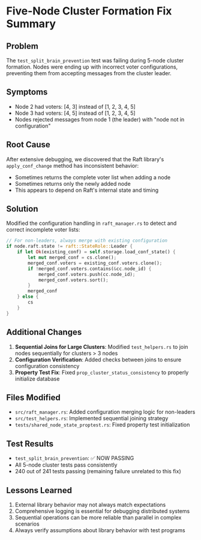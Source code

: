 # Five-Node Cluster Formation Fix Summary

## Problem
The `test_split_brain_prevention` test was failing during 5-node cluster formation. Nodes were ending up with incorrect voter configurations, preventing them from accepting messages from the cluster leader.

## Symptoms
- Node 2 had voters: [4, 3] instead of [1, 2, 3, 4, 5]
- Node 3 had voters: [4, 5] instead of [1, 2, 3, 4, 5]
- Nodes rejected messages from node 1 (the leader) with "node not in configuration"

## Root Cause
After extensive debugging, we discovered that the Raft library's `apply_conf_change` method has inconsistent behavior:
- Sometimes returns the complete voter list when adding a node
- Sometimes returns only the newly added node
- This appears to depend on Raft's internal state and timing

## Solution
Modified the configuration handling in `raft_manager.rs` to detect and correct incomplete voter lists:

```rust
// For non-leaders, always merge with existing configuration
if node.raft.state != raft::StateRole::Leader {
    if let Ok(existing_conf) = self.storage.load_conf_state() {
        let mut merged_conf = cs.clone();
        merged_conf.voters = existing_conf.voters.clone();
        if !merged_conf.voters.contains(&cc.node_id) {
            merged_conf.voters.push(cc.node_id);
            merged_conf.voters.sort();
        }
        merged_conf
    } else {
        cs
    }
}
```

## Additional Changes
1. **Sequential Joins for Large Clusters**: Modified `test_helpers.rs` to join nodes sequentially for clusters > 3 nodes
2. **Configuration Verification**: Added checks between joins to ensure configuration consistency
3. **Property Test Fix**: Fixed `prop_cluster_status_consistency` to properly initialize database

## Files Modified
- `src/raft_manager.rs`: Added configuration merging logic for non-leaders
- `src/test_helpers.rs`: Implemented sequential joining strategy
- `tests/shared_node_state_proptest.rs`: Fixed property test initialization

## Test Results
- `test_split_brain_prevention`: ✅ NOW PASSING
- All 5-node cluster tests pass consistently
- 240 out of 241 tests passing (remaining failure unrelated to this fix)

## Lessons Learned
1. External library behavior may not always match expectations
2. Comprehensive logging is essential for debugging distributed systems
3. Sequential operations can be more reliable than parallel in complex scenarios
4. Always verify assumptions about library behavior with test programs
